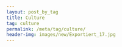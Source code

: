 ```yaml
---
layout: post_by_tag
title: Culture
tag: culture
permalink: /meta/tag/culture/
header-img: images/new/Exportiert_17.jpg
---
```

